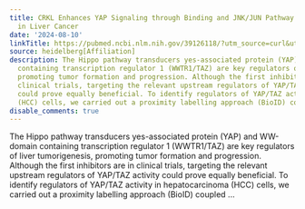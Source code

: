 ```yaml
---
title: CRKL Enhances YAP Signaling through Binding and JNK/JUN Pathway Activation
  in Liver Cancer
date: '2024-08-10'
linkTitle: https://pubmed.ncbi.nlm.nih.gov/39126118/?utm_source=curl&utm_medium=rss&utm_campaign=pubmed-2&utm_content=1FakS-2QOkCT8HsMOQP1bCRQ4YzyumYOmxmF0moLsQ3dFB1E9V&fc=20220326224207&ff=20240810183529&v=2.18.0.post9+e462414
source: heidelberg[Affiliation]
description: The Hippo pathway transducers yes-associated protein (YAP) and WW-domain
  containing transcription regulator 1 (WWTR1/TAZ) are key regulators of liver tumorigenesis,
  promoting tumor formation and progression. Although the first inhibitors are in
  clinical trials, targeting the relevant upstream regulators of YAP/TAZ activity
  could prove equally beneficial. To identify regulators of YAP/TAZ activity in hepatocarcinoma
  (HCC) cells, we carried out a proximity labelling approach (BioID) coupled ...
disable_comments: true
---
```

The Hippo pathway transducers yes-associated protein (YAP) and WW-domain containing transcription regulator 1 (WWTR1/TAZ) are key regulators of liver tumorigenesis, promoting tumor formation and progression. Although the first inhibitors are in clinical trials, targeting the relevant upstream regulators of YAP/TAZ activity could prove equally beneficial. To identify regulators of YAP/TAZ activity in hepatocarcinoma (HCC) cells, we carried out a proximity labelling approach (BioID) coupled ...